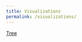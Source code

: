 ```yaml
---
title: Visualizations
permalink: /visualizations/
---
```


<p><a href="tree/">Tree</a></p>

<div id="viz">
</div>
